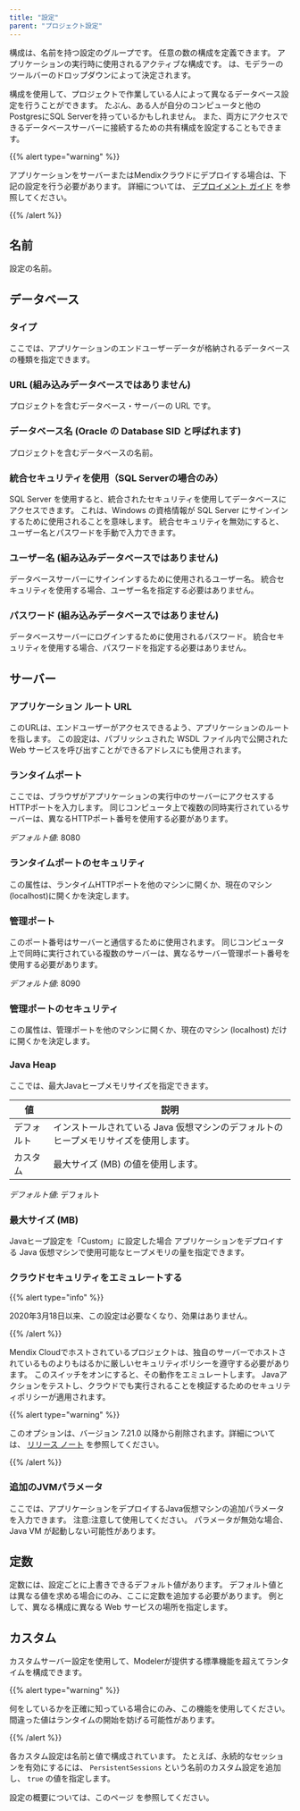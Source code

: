 ```yaml
---
title: "設定"
parent: "プロジェクト設定"
---
```



構成は、名前を持つ設定のグループです。 任意の数の構成を定義できます。 アプリケーションの実行時に使用されるアクティブな構成です。 は、モデラーのツールバーのドロップダウンによって決定されます。

構成を使用して、プロジェクトで作業している人によって異なるデータベース設定を行うことができます。 たぶん、ある人が自分のコンピュータと他のPostgresにSQL Serverを持っているかもしれません。 また、両方にアクセスできるデータベースサーバーに接続するための共有構成を設定することもできます。

{{% alert type="warning" %}}

アプリケーションをサーバーまたはMendixクラウドにデプロイする場合は、下記の設定を行う必要があります。 詳細については、 [デプロイメント ガイド](/developerportal/deploy/mendix-cloud-deploy) を参照してください。

{{% /alert %}}

## 名前

設定の名前。

## データベース

### タイプ

ここでは、アプリケーションのエンドユーザーデータが格納されるデータベースの種類を指定できます。

### URL (組み込みデータベースではありません)

プロジェクトを含むデータベース・サーバーの URL です。

### データベース名 (Oracle の Database SID と呼ばれます)

プロジェクトを含むデータベースの名前。

### 統合セキュリティを使用（SQL Serverの場合のみ）

SQL Server を使用すると、統合されたセキュリティを使用してデータベースにアクセスできます。 これは、Windows の資格情報が SQL Server にサインインするために使用されることを意味します。 統合セキュリティを無効にすると、ユーザー名とパスワードを手動で入力できます。

### ユーザー名 (組み込みデータベースではありません)

データベースサーバーにサインインするために使用されるユーザー名。 統合セキュリティを使用する場合、ユーザー名を指定する必要はありません。

### パスワード (組み込みデータベースではありません)

データベースサーバーにログインするために使用されるパスワード。 統合セキュリティを使用する場合、パスワードを指定する必要はありません。

## サーバー

### アプリケーション ルート URL

このURLは、エンドユーザーがアクセスできるよう、アプリケーションのルートを指します。 この設定は、パブリッシュされた WSDL ファイル内で公開された Web サービスを呼び出すことができるアドレスにも使用されます。

### ランタイムポート

ここでは、ブラウザがアプリケーションの実行中のサーバーにアクセスするHTTPポートを入力します。 同じコンピュータ上で複数の同時実行されているサーバーは、異なるHTTPポート番号を使用する必要があります。

_デフォルト値_: 8080

### ランタイムポートのセキュリティ

この属性は、ランタイムHTTPポートを他のマシンに開くか、現在のマシン(localhost)に開くかを決定します。

### 管理ポート

このポート番号はサーバーと通信するために使用されます。 同じコンピュータ上で同時に実行されている複数のサーバーは、異なるサーバー管理ポート番号を使用する必要があります。

_デフォルト値_: 8090

### 管理ポートのセキュリティ

この属性は、管理ポートを他のマシンに開くか、現在のマシン (localhost) だけに開くかを決定します。

### Java Heap

ここでは、最大Javaヒープメモリサイズを指定できます。

| 値     | 説明                                            |
| ----- | --------------------------------------------- |
| デフォルト | インストールされている Java 仮想マシンのデフォルトのヒープメモリサイズを使用します。 |
| カスタム  | 最大サイズ (MB) の値を使用します。                          |

_デフォルト値_: デフォルト

### 最大サイズ (MB)

Javaヒープ設定を「Custom」に設定した場合 アプリケーションをデプロイする Java 仮想マシンで使用可能なヒープメモリの量を指定できます。

### クラウドセキュリティをエミュレートする

{{% alert type="info" %}}

2020年3月18日以来、この設定は必要なくなり、効果はありません。

{{% /alert %}}

Mendix Cloudでホストされているプロジェクトは、独自のサーバーでホストされているものよりもはるかに厳しいセキュリティポリシーを遵守する必要があります。 このスイッチをオンにすると、その動作をエミュレートします。 Javaアクションをテストし、クラウドでも実行されることを検証するためのセキュリティポリシーが適用されます。

{{% alert type="warning" %}}

このオプションは、バージョン 7.21.0 以降から削除されます。詳細については、 [リリース ノート](/releasenotes/studio-pro/7.21#62223) を参照してください。

{{% /alert %}}

### 追加のJVMパラメータ

ここでは、アプリケーションをデプロイするJava仮想マシンの追加パラメータを入力できます。 注意:注意して使用してください。 パラメータが無効な場合、Java VM が起動しない可能性があります。

## 定数

定数には、設定ごとに上書きできるデフォルト値があります。 デフォルト値とは異なる値を求める場合にのみ、ここに定数を追加する必要があります。 例として、異なる構成に異なる Web サービスの場所を指定します。

## カスタム

カスタムサーバー設定を使用して、Modelerが提供する標準機能を超えてランタイムを構成できます。

{{% alert type="warning" %}}

何をしているかを正確に知っている場合にのみ、この機能を使用してください。 間違った値はランタイムの開始を妨げる可能性があります。

{{% /alert %}}

各カスタム設定は名前と値で構成されています。 たとえば、永続的なセッションを有効にするには、 `PersistentSessions` という名前のカスタム設定を追加し、 `true` の値を指定します。

設定の概要については、このページ [](custom-settings) を参照してください。
